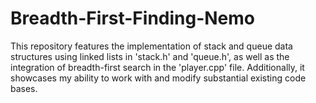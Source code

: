 # Breadth-First-Finding-Nemo
This repository features the implementation of stack and queue data structures using linked lists in 'stack.h' and 'queue.h', as well as the integration of breadth-first search in the 'player.cpp' file. Additionally, it showcases my ability to work with and modify substantial existing code bases.
